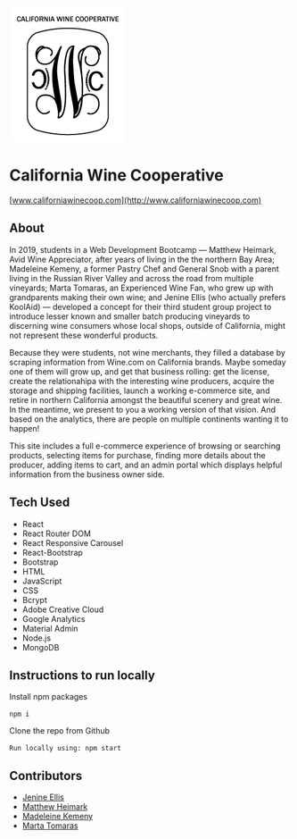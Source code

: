 ![logo](./readme-files/project-3-logo-bw.png)
# California Wine Cooperative

[www.californiawinecoop.com](http://www.californiawinecoop.com)

## About

In 2019, students in a Web Development Bootcamp — Matthew Heimark, Avid Wine Appreciator, after years of living in the the northern Bay Area; Madeleine Kemeny, a former Pastry Chef and General Snob with a parent living in the Russian River Valley and across the road from multiple vineyards; Marta Tomaras, an Experienced Wine Fan, who grew up with grandparents making their own wine; and Jenine Ellis (who actually prefers KoolAid) — developed a concept for their third student group project to introduce lesser known and smaller batch producing vineyards to discerning wine consumers whose local shops, outside of California, might not represent these wonderful products.

Because they were students, not wine merchants, they filled a database by scraping information from Wine.com on California brands. Maybe someday one of them will grow up, and get that business rolling: get the license, create the relationahipa with the interesting wine producers, acquire the storage and shipping facilities, launch a working e-commerce site, and retire in northern California amongst the beautiful scenery and great wine. In the meantime, we present to you a working version of that vision. And based on the analytics, there are people on multiple continents wanting it to happen!



This site includes a full e-commerce experience of browsing or searching products, selecting items for purchase, finding more details about the producer, adding items to cart, and an admin portal which displays helpful information from the business owner side. 

## Tech Used
* React
* React Router DOM
* React Responsive Carousel
* React-Bootstrap
* Bootstrap
* HTML
* JavaScript
* CSS
* Bcrypt
* Adobe Creative Cloud
* Google Analytics
* Material Admin
* Node.js
* MongoDB

## Instructions to run locally

Install npm packages
```
npm i
```
Clone the repo from Github
```
Run locally using: npm start
```
## Contributors
- [Jenine Ellis](https://github.com/jenineellis)
- [Matthew Heimark](https://github.com/matthewheimark)
- [Madeleine Kemeny](https://github.com/MadeleineKemeny)
- [Marta Tomaras](https://github.com/mktomaras)


